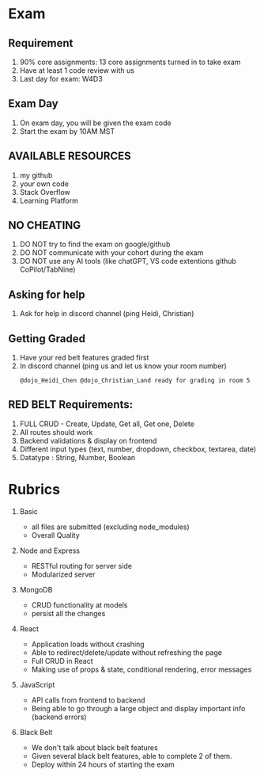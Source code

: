 # Exam

## Requirement 
1. 90% core assignments: 13 core assignments turned in to take exam
2. Have at least 1 code review with us
3. Last day for exam: W4D3

## Exam Day
1. On exam day, you will be given the exam code 
2. Start the exam by 10AM MST

## AVAILABLE RESOURCES
1. my github
2. your own code
3. Stack Overflow
4. Learning Platform

## NO CHEATING
1. DO NOT try to find the exam on google/github 
2. DO NOT communicate with your cohort during the exam
3. DO NOT use any AI tools (like chatGPT, VS code extentions github CoPilot/TabNine)

## Asking for help
1. Ask for help in discord channel (ping Heidi, Christian)

## Getting Graded
1. Have your red belt features graded first
2. In discord channel (ping us and let us know your room number)
    ``` 
    @dojo_Heidi_Chen @dojo_Christian_Land ready for grading in room 5
    ```

## RED BELT Requirements:
1. FULL CRUD - Create, Update, Get all, Get one, Delete
2. All routes should work
3. Backend validations & display on frontend
4. Different input types (text, number, dropdown,  checkbox, textarea, date)
5. Datatype : String, Number, Boolean


# Rubrics

1. Basic 
   - all files are submitted (excluding node_modules)
   - Overall Quality

7. Node and Express
   - RESTful routing for server side
   - Modularized server

8. MongoDB
   - CRUD functionality at models
   - persist all the changes
  
9. React
   - Application loads without crashing
   - Able to redirect/delete/update without refreshing the page
   - Full CRUD in React
   - Making use of props & state, conditional rendering, error messages


3. JavaScript
   - API calls from frontend to backend
   - Being able to go through a large object and display important info (backend errors)

4. Black Belt 
   - We don't talk about black belt features
   - Given several black belt features, able to complete 2 of them. 
   - Deploy within 24 hours of starting the exam